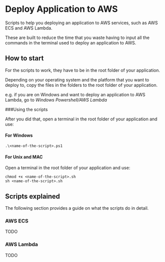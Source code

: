 # Deploy Application to AWS 

Scripts to help you deploying an application to AWS services, such as AWS ECS and AWS Lambda.

These are built to reduce the time that you waste having to input all the commands in the terminal used to deploy an application to AWS.

## How to start

For the scripts to work, they have to be in the root folder of your application.

Depending on your operating system and the platform that you want to deploy to, copy the files in the folders to the root folder of your application. 

e.g. if you are on Windows and want to deploy an application to AWS Lambda, go to *Windows Powershell/AWS Lambda*

###Using the scripts

After you did that, open a terminal in the root folder of your application and use:

#### For Windows

```
.\<name-of-the-script>.ps1
```

#### For Unix and MAC

Open a terminal in the root folder of your application and use:

```
chmod +x <name-of-the-script>.sh
sh <name-of-the-script>.sh
```

## Scripts explained

The following section provides a guide on what the scripts do in detail.

### AWS ECS

TODO

### AWS Lambda

TODO
